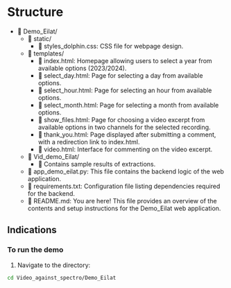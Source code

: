 # Structure

- 📂 Demo_Eilat/
    - 📂 static/
        - 📜 styles_dolphin.css: CSS file for webpage design.
    - 📂 templates/
        - 📜 index.html: Homepage allowing users to select a year from available options (2023/2024).
        - 📜 select_day.html: Page for selecting a day from available options.
        - 📜 select_hour.html: Page for selecting an hour from available options.
        - 📜 select_month.html: Page for selecting a month from available options.
        - 📜 show_files.html: Page for choosing a video excerpt from available options in two channels for the selected recording.
        - 📜 thank_you.html: Page displayed after submitting a comment, with a redirection link to index.html.
        - 📜 video.html: Interface for commenting on the video excerpt.
    - 📂 Vid_demo_Eilat/
        - 📂 Contains sample results of extractions.
    - 📜 app_demo_eilat.py: This file contains the backend logic of the web application.
    - 📜 requirements.txt: Configuration file listing dependencies required for the backend.
    - 📜 README.md: You are here! This file provides an overview of the contents and setup instructions for the Demo_Eilat web application.

## Indications

### To run the demo

1. Navigate to the directory:

```bash
cd Video_against_spectro/Demo_Eilat
